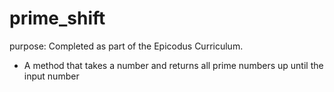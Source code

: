 prime_shift
===========

purpose: Completed as part of the Epicodus Curriculum. 

* A method that takes a number and returns all prime numbers up until the input number
